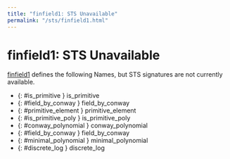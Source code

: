 ```yaml
---
title: "finfield1: STS Unavailable"
permalink: "/sts/finfield1.html"
---
```


# finfield1: STS Unavailable


[finfield1](/cd/finfield1)
defines the following Names, but STS signatures are not currently available.


 *  {: #is_primitive } is_primitive
 *  {: #field_by_conway } field_by_conway
 *  {: #primitive_element } primitive_element
 *  {: #is_primitive_poly } is_primitive_poly
 *  {: #conway_polynomial } conway_polynomial
 *  {: #field_by_conway } field_by_conway
 *  {: #minimal_polynomial } minimal_polynomial
 *  {: #discrete_log } discrete_log